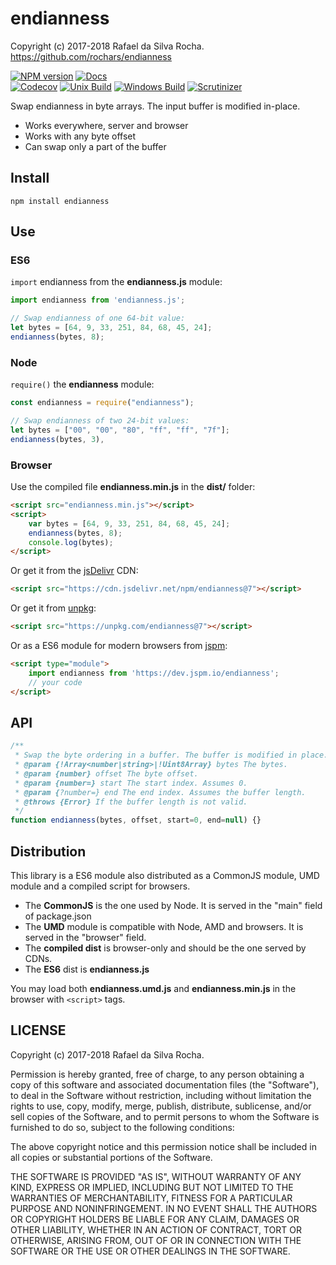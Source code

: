 # endianness
Copyright (c) 2017-2018 Rafael da Silva Rocha.  
https://github.com/rochars/endianness  

[![NPM version](https://img.shields.io/npm/v/endianness.svg?style=for-the-badge)](https://www.npmjs.com/package/endianness) [![Docs](https://img.shields.io/badge/docs-online-blue.svg?style=for-the-badge)](https://rochars.github.io/endianness/index.html)  
[![Codecov](https://img.shields.io/codecov/c/github/rochars/endianness.svg?style=flat-square)](https://codecov.io/gh/rochars/endianness) [![Unix Build](https://img.shields.io/travis/rochars/endianness.svg?style=flat-square)](https://travis-ci.org/rochars/endianness) [![Windows Build](https://img.shields.io/appveyor/ci/rochars/endianness.svg?style=flat-square&logo=appveyor)](https://ci.appveyor.com/project/rochars/endianness) [![Scrutinizer](https://img.shields.io/scrutinizer/g/rochars/endianness.svg?style=flat-square&logo=scrutinizer)](https://scrutinizer-ci.com/g/rochars/endianness/)

Swap endianness in byte arrays. The input buffer is modified in-place.

- Works everywhere, server and browser
- Works with any byte offset
- Can swap only a part of the buffer

## Install
```
npm install endianness
```

## Use

### ES6
```import``` endianness from the **endianness.js** module:
```javascript
import endianness from 'endianness.js';

// Swap endianness of one 64-bit value:
let bytes = [64, 9, 33, 251, 84, 68, 45, 24];
endianness(bytes, 8);
```

### Node
```require()``` the **endianness** module:
```javascript
const endianness = require("endianness");

// Swap endianness of two 24-bit values:
let bytes = ["00", "00", "80", "ff", "ff", "7f"];
endianness(bytes, 3),
```

### Browser
Use the compiled file **endianness.min.js** in the **dist/** folder:
```html
<script src="endianness.min.js"></script>
<script>
    var bytes = [64, 9, 33, 251, 84, 68, 45, 24]; 
    endianness(bytes, 8);
    console.log(bytes);
</script>
```

Or get it from the [jsDelivr](https://www.jsdelivr.com) CDN:
```html
<script src="https://cdn.jsdelivr.net/npm/endianness@7"></script>
```

Or get it from [unpkg](https://www.unpkg.com):
```html
<script src="https://unpkg.com/endianness@7"></script>
```

Or as a ES6 module for modern browsers from [jspm](https://jspm.io):
```html
<script type="module">
	import endianness from 'https://dev.jspm.io/endianness';
	// your code
</script>
```

## API
```javascript
/**
 * Swap the byte ordering in a buffer. The buffer is modified in place.
 * @param {!Array<number|string>|!Uint8Array} bytes The bytes.
 * @param {number} offset The byte offset.
 * @param {number=} start The start index. Assumes 0.
 * @param {?number=} end The end index. Assumes the buffer length.
 * @throws {Error} If the buffer length is not valid.
 */
function endianness(bytes, offset, start=0, end=null) {}
```

## Distribution
This library is a ES6 module also distributed as a CommonJS module, UMD module and a compiled script for browsers.

- The **CommonJS** is the one used by Node. It is served in the "main" field of package.json
- The **UMD** module is compatible with Node, AMD and browsers. It is served in the "browser" field.
- The **compiled dist** is browser-only and should be the one served by CDNs.
- The **ES6** dist is **endianness.js**

You may load both **endianness.umd.js** and **endianness.min.js** in the browser with ```<script>``` tags.

## LICENSE
Copyright (c) 2017-2018 Rafael da Silva Rocha.

Permission is hereby granted, free of charge, to any person obtaining
a copy of this software and associated documentation files (the
"Software"), to deal in the Software without restriction, including
without limitation the rights to use, copy, modify, merge, publish,
distribute, sublicense, and/or sell copies of the Software, and to
permit persons to whom the Software is furnished to do so, subject to
the following conditions:

The above copyright notice and this permission notice shall be
included in all copies or substantial portions of the Software.

THE SOFTWARE IS PROVIDED "AS IS", WITHOUT WARRANTY OF ANY KIND,
EXPRESS OR IMPLIED, INCLUDING BUT NOT LIMITED TO THE WARRANTIES OF
MERCHANTABILITY, FITNESS FOR A PARTICULAR PURPOSE AND
NONINFRINGEMENT. IN NO EVENT SHALL THE AUTHORS OR COPYRIGHT HOLDERS BE
LIABLE FOR ANY CLAIM, DAMAGES OR OTHER LIABILITY, WHETHER IN AN ACTION
OF CONTRACT, TORT OR OTHERWISE, ARISING FROM, OUT OF OR IN CONNECTION
WITH THE SOFTWARE OR THE USE OR OTHER DEALINGS IN THE SOFTWARE.
